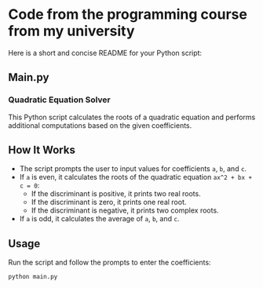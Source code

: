 # Code from the programming course from my university

Here is a short and concise README for your Python script:

## Main.py
### Quadratic Equation Solver

This Python script calculates the roots of a quadratic equation and performs additional computations based on the given coefficients.

## How It Works

- The script prompts the user to input values for coefficients `a`, `b`, and `c`.
- If `a` is even, it calculates the roots of the quadratic equation `ax^2 + bx + c = 0`:
  - If the discriminant is positive, it prints two real roots.
  - If the discriminant is zero, it prints one real root.
  - If the discriminant is negative, it prints two complex roots.
- If `a` is odd, it calculates the average of `a`, `b`, and `c`.

## Usage

Run the script and follow the prompts to enter the coefficients:

```sh
python main.py
```
